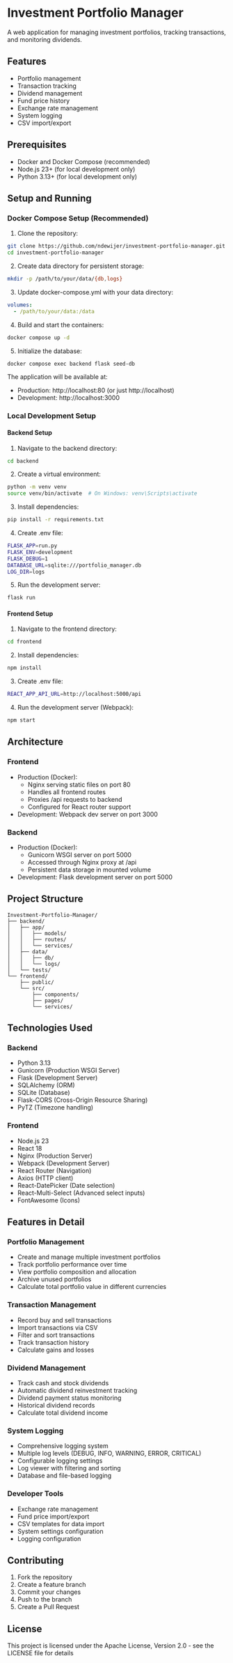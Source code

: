 # Investment Portfolio Manager

A web application for managing investment portfolios, tracking transactions, and monitoring dividends.

## Features
- Portfolio management
- Transaction tracking
- Dividend management
- Fund price history
- Exchange rate management
- System logging
- CSV import/export

## Prerequisites
- Docker and Docker Compose (recommended)
- Node.js 23+ (for local development only)
- Python 3.13+ (for local development only)

## Setup and Running

### Docker Compose Setup (Recommended)

1. Clone the repository:
```bash
git clone https://github.com/ndewijer/investment-portfolio-manager.git
cd investment-portfolio-manager
```

2. Create data directory for persistent storage:
```bash
mkdir -p /path/to/your/data/{db,logs}
```

3. Update docker-compose.yml with your data directory:
```yaml
volumes:
  - /path/to/your/data:/data
```

4. Build and start the containers:
```bash
docker compose up -d
```

5. Initialize the database:
```bash
docker compose exec backend flask seed-db
```

The application will be available at:
- Production: http://localhost:80 (or just http://localhost)
- Development: http://localhost:3000

### Local Development Setup

#### Backend Setup
1. Navigate to the backend directory:
```bash
cd backend
```

2. Create a virtual environment:
```bash
python -m venv venv
source venv/bin/activate  # On Windows: venv\Scripts\activate
```

3. Install dependencies:
```bash
pip install -r requirements.txt
```

4. Create .env file:
```bash
FLASK_APP=run.py
FLASK_ENV=development
FLASK_DEBUG=1
DATABASE_URL=sqlite:///portfolio_manager.db
LOG_DIR=logs
```

5. Run the development server:
```bash
flask run
```

#### Frontend Setup
1. Navigate to the frontend directory:
```bash
cd frontend
```

2. Install dependencies:
```bash
npm install
```

3. Create .env file:
```bash
REACT_APP_API_URL=http://localhost:5000/api
```

4. Run the development server (Webpack):
```bash
npm start
```

## Architecture

### Frontend
- Production (Docker): 
  - Nginx serving static files on port 80
  - Handles all frontend routes
  - Proxies /api requests to backend
  - Configured for React router support
- Development: Webpack dev server on port 3000

### Backend
- Production (Docker): 
  - Gunicorn WSGI server on port 5000
  - Accessed through Nginx proxy at /api
  - Persistent data storage in mounted volume
- Development: Flask development server on port 5000

## Project Structure
```
Investment-Portfolio-Manager/
├── backend/
│   ├── app/
│   │   ├── models/
│   │   ├── routes/
│   │   └── services/
│   ├── data/
│   │   ├── db/
│   │   └── logs/
│   └── tests/
└── frontend/
    ├── public/
    └── src/
        ├── components/
        ├── pages/
        └── services/
```

## Technologies Used

### Backend
- Python 3.13
- Gunicorn (Production WSGI Server)
- Flask (Development Server)
- SQLAlchemy (ORM)
- SQLite (Database)
- Flask-CORS (Cross-Origin Resource Sharing)
- PyTZ (Timezone handling)

### Frontend
- Node.js 23
- React 18
- Nginx (Production Server)
- Webpack (Development Server)
- React Router (Navigation)
- Axios (HTTP client)
- React-DatePicker (Date selection)
- React-Multi-Select (Advanced select inputs)
- FontAwesome (Icons)


## Features in Detail

### Portfolio Management
- Create and manage multiple investment portfolios
- Track portfolio performance over time
- View portfolio composition and allocation
- Archive unused portfolios
- Calculate total portfolio value in different currencies

### Transaction Management
- Record buy and sell transactions
- Import transactions via CSV
- Filter and sort transactions
- Track transaction history
- Calculate gains and losses

### Dividend Management
- Track cash and stock dividends
- Automatic dividend reinvestment tracking
- Dividend payment status monitoring
- Historical dividend records
- Calculate total dividend income

### System Logging
- Comprehensive logging system
- Multiple log levels (DEBUG, INFO, WARNING, ERROR, CRITICAL)
- Configurable logging settings
- Log viewer with filtering and sorting
- Database and file-based logging

### Developer Tools
- Exchange rate management
- Fund price import/export
- CSV templates for data import
- System settings configuration
- Logging configuration

## Contributing
1. Fork the repository
2. Create a feature branch
3. Commit your changes
4. Push to the branch
5. Create a Pull Request

## License
This project is licensed under the Apache License, Version 2.0 - see the LICENSE file for details
